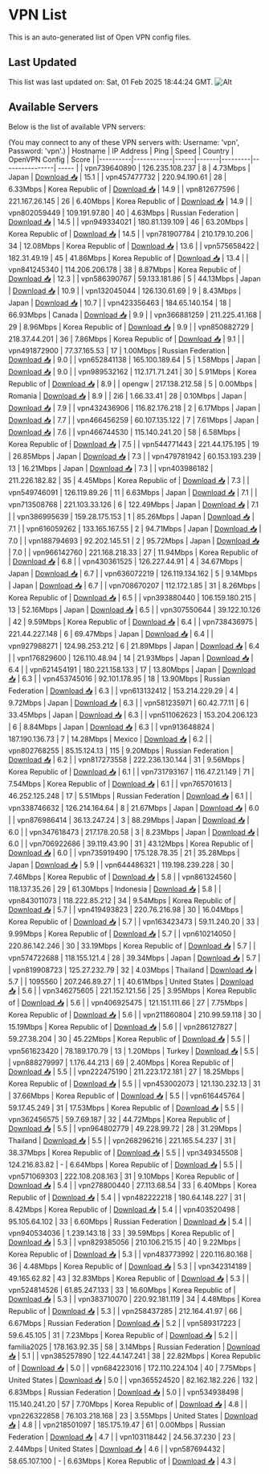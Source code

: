 # VPN List

This is an auto-generated list of Open VPN config files.

## Last Updated

This list was last updated on: Sat, 01 Feb 2025 18:44:24 GMT.
![Alt](https://repobeats.axiom.co/api/embed/186b98318ef1479477931607c1ad7d823f12451f.svg "Repobeats analytics image")

## Available Servers

Below is the list of available VPN servers:

(You may connect to any of these VPN servers with: Username: 'vpn', Password: 'vpn'.)
| Hostname | IP Address | Ping | Speed | Country | OpenVPN Config | Score |
|----------|------------|------|-------|---------|----------------| ----- |
| vpn739640890 | 126.235.108.237 | 8 | 4.73Mbps | Japan | [Download 📥](./configs/server_0_JP.ovpn) | 15.1 |
| vpn457477732 | 220.94.190.61 | 28 | 6.33Mbps | Korea Republic of | [Download 📥](./configs/server_1_KR.ovpn) | 14.9 |
| vpn812677596 | 221.167.26.145 | 26 | 6.40Mbps | Korea Republic of | [Download 📥](./configs/server_2_KR.ovpn) | 14.9 |
| vpn802059449 | 109.191.97.80 | 40 | 4.63Mbps | Russian Federation | [Download 📥](./configs/server_3_RU.ovpn) | 14.5 |
| vpn949334021 | 180.81.139.109 | 46 | 63.20Mbps | Korea Republic of | [Download 📥](./configs/server_4_KR.ovpn) | 14.5 |
| vpn781907784 | 210.179.10.206 | 34 | 12.08Mbps | Korea Republic of | [Download 📥](./configs/server_5_KR.ovpn) | 13.6 |
| vpn575658422 | 182.31.49.19 | 45 | 41.86Mbps | Korea Republic of | [Download 📥](./configs/server_6_KR.ovpn) | 13.4 |
| vpn841245340 | 114.206.206.178 | 38 | 8.87Mbps | Korea Republic of | [Download 📥](./configs/server_7_KR.ovpn) | 12.3 |
| vpn586390767 | 59.133.181.86 | 5 | 44.13Mbps | Japan | [Download 📥](./configs/server_8_JP.ovpn) | 10.9 |
| vpn132045044 | 126.130.61.69 | 9 | 8.43Mbps | Japan | [Download 📥](./configs/server_9_JP.ovpn) | 10.7 |
| vpn423356463 | 184.65.140.154 | 18 | 66.93Mbps | Canada | [Download 📥](./configs/server_10_CA.ovpn) | 9.9 |
| vpn366881259 | 211.225.41.168 | 29 | 8.96Mbps | Korea Republic of | [Download 📥](./configs/server_11_KR.ovpn) | 9.9 |
| vpn850882729 | 218.37.44.201 | 36 | 7.86Mbps | Korea Republic of | [Download 📥](./configs/server_12_KR.ovpn) | 9.1 |
| vpn491872900 | 77.37.165.53 | 17 | 1.00Mbps | Russian Federation | [Download 📥](./configs/server_13_RU.ovpn) | 9.0 |
| vpn652841138 | 165.100.189.64 | 5 | 1.58Mbps | Japan | [Download 📥](./configs/server_14_JP.ovpn) | 9.0 |
| vpn989532162 | 112.171.71.241 | 30 | 5.91Mbps | Korea Republic of | [Download 📥](./configs/server_15_KR.ovpn) | 8.9 |
| opengw | 217.138.212.58 | 5 | 0.00Mbps | Romania | [Download 📥](./configs/server_16_RO.ovpn) | 8.9 |
| 2i6 | 1.66.33.41 | 28 | 0.10Mbps | Japan | [Download 📥](./configs/server_17_JP.ovpn) | 7.9 |
| vpn432436906 | 116.82.176.218 | 2 | 6.17Mbps | Japan | [Download 📥](./configs/server_18_JP.ovpn) | 7.7 |
| vpn466456259 | 60.107.135.122 | 7 | 7.61Mbps | Japan | [Download 📥](./configs/server_19_JP.ovpn) | 7.6 |
| vpn466744530 | 115.140.241.20 | 58 | 6.58Mbps | Korea Republic of | [Download 📥](./configs/server_20_KR.ovpn) | 7.5 |
| vpn544771443 | 221.44.175.195 | 19 | 26.85Mbps | Japan | [Download 📥](./configs/server_21_JP.ovpn) | 7.3 |
| vpn479781942 | 60.153.193.239 | 13 | 16.21Mbps | Japan | [Download 📥](./configs/server_22_JP.ovpn) | 7.3 |
| vpn403986182 | 211.226.182.82 | 35 | 4.45Mbps | Korea Republic of | [Download 📥](./configs/server_23_KR.ovpn) | 7.3 |
| vpn549746091 | 126.119.89.26 | 11 | 6.63Mbps | Japan | [Download 📥](./configs/server_24_JP.ovpn) | 7.1 |
| vpn713508768 | 221.103.33.126 | 6 | 122.49Mbps | Japan | [Download 📥](./configs/server_25_JP.ovpn) | 7.1 |
| vpn386995639 | 159.28.175.153 | 1 | 85.26Mbps | Japan | [Download 📥](./configs/server_26_JP.ovpn) | 7.1 |
| vpn616059262 | 133.165.167.55 | 2 | 94.71Mbps | Japan | [Download 📥](./configs/server_27_JP.ovpn) | 7.0 |
| vpn188794693 | 92.202.145.51 | 2 | 95.72Mbps | Japan | [Download 📥](./configs/server_28_JP.ovpn) | 7.0 |
| vpn966142760 | 221.168.218.33 | 27 | 11.94Mbps | Korea Republic of | [Download 📥](./configs/server_29_KR.ovpn) | 6.8 |
| vpn430361525 | 126.227.44.91 | 4 | 34.67Mbps | Japan | [Download 📥](./configs/server_30_JP.ovpn) | 6.7 |
| vpn636072219 | 126.119.134.162 | 5 | 9.14Mbps | Japan | [Download 📥](./configs/server_31_JP.ovpn) | 6.7 |
| vpn708670207 | 112.172.1.85 | 31 | 8.26Mbps | Korea Republic of | [Download 📥](./configs/server_32_KR.ovpn) | 6.5 |
| vpn393880440 | 106.159.180.215 | 13 | 52.16Mbps | Japan | [Download 📥](./configs/server_33_JP.ovpn) | 6.5 |
| vpn307550644 | 39.122.10.126 | 42 | 9.59Mbps | Korea Republic of | [Download 📥](./configs/server_34_KR.ovpn) | 6.4 |
| vpn738436975 | 221.44.227.148 | 6 | 69.47Mbps | Japan | [Download 📥](./configs/server_35_JP.ovpn) | 6.4 |
| vpn927988271 | 124.98.253.212 | 6 | 21.89Mbps | Japan | [Download 📥](./configs/server_36_JP.ovpn) | 6.4 |
| vpn176829600 | 126.110.48.94 | 14 | 21.93Mbps | Japan | [Download 📥](./configs/server_37_JP.ovpn) | 6.4 |
| vpn621454191 | 180.221.158.133 | 17 | 13.80Mbps | Japan | [Download 📥](./configs/server_38_JP.ovpn) | 6.3 |
| vpn453745016 | 92.101.178.95 | 18 | 13.90Mbps | Russian Federation | [Download 📥](./configs/server_39_RU.ovpn) | 6.3 |
| vpn613132412 | 153.214.229.29 | 4 | 9.72Mbps | Japan | [Download 📥](./configs/server_40_JP.ovpn) | 6.3 |
| vpn581235971 | 60.42.77.11 | 6 | 33.45Mbps | Japan | [Download 📥](./configs/server_41_JP.ovpn) | 6.3 |
| vpn511062623 | 153.204.206.123 | 6 | 8.84Mbps | Japan | [Download 📥](./configs/server_42_JP.ovpn) | 6.3 |
| vpn913648824 | 187.190.136.73 | 7 | 14.28Mbps | Mexico | [Download 📥](./configs/server_43_MX.ovpn) | 6.2 |
| vpn802768255 | 85.15.124.13 | 115 | 9.20Mbps | Russian Federation | [Download 📥](./configs/server_44_RU.ovpn) | 6.2 |
| vpn817273558 | 222.236.130.144 | 31 | 9.56Mbps | Korea Republic of | [Download 📥](./configs/server_45_KR.ovpn) | 6.1 |
| vpn731793167 | 116.47.21.149 | 71 | 7.54Mbps | Korea Republic of | [Download 📥](./configs/server_46_KR.ovpn) | 6.1 |
| vpn765701613 | 46.252.125.248 | 17 | 5.51Mbps | Russian Federation | [Download 📥](./configs/server_47_RU.ovpn) | 6.1 |
| vpn338746632 | 126.214.164.64 | 8 | 21.67Mbps | Japan | [Download 📥](./configs/server_48_JP.ovpn) | 6.0 |
| vpn876986414 | 36.13.247.24 | 3 | 88.29Mbps | Japan | [Download 📥](./configs/server_49_JP.ovpn) | 6.0 |
| vpn347618473 | 217.178.20.58 | 3 | 8.23Mbps | Japan | [Download 📥](./configs/server_50_JP.ovpn) | 6.0 |
| vpn706922686 | 39.119.43.90 | 31 | 43.12Mbps | Korea Republic of | [Download 📥](./configs/server_51_KR.ovpn) | 6.0 |
| vpn735919490 | 175.128.78.35 | 21 | 35.28Mbps | Japan | [Download 📥](./configs/server_52_JP.ovpn) | 5.9 |
| vpn644486321 | 119.198.239.228 | 30 | 7.46Mbps | Korea Republic of | [Download 📥](./configs/server_53_KR.ovpn) | 5.8 |
| vpn861324560 | 118.137.35.26 | 29 | 61.30Mbps | Indonesia | [Download 📥](./configs/server_54_ID.ovpn) | 5.8 |
| vpn843011073 | 118.222.85.212 | 34 | 9.54Mbps | Korea Republic of | [Download 📥](./configs/server_55_KR.ovpn) | 5.7 |
| vpn419493823 | 220.76.216.98 | 30 | 16.04Mbps | Korea Republic of | [Download 📥](./configs/server_56_KR.ovpn) | 5.7 |
| vpn163423473 | 59.11.240.20 | 33 | 9.99Mbps | Korea Republic of | [Download 📥](./configs/server_57_KR.ovpn) | 5.7 |
| vpn610214050 | 220.86.142.246 | 30 | 33.19Mbps | Korea Republic of | [Download 📥](./configs/server_58_KR.ovpn) | 5.7 |
| vpn574722688 | 118.155.121.4 | 28 | 39.34Mbps | Japan | [Download 📥](./configs/server_59_JP.ovpn) | 5.7 |
| vpn819908723 | 125.27.232.79 | 32 | 4.03Mbps | Thailand | [Download 📥](./configs/server_60_TH.ovpn) | 5.7 |
| 1095560 | 207.246.89.27 | 1 | 40.61Mbps | United States | [Download 📥](./configs/server_61_US.ovpn) | 5.6 |
| vpn346275605 | 221.152.121.56 | 25 | 3.95Mbps | Korea Republic of | [Download 📥](./configs/server_62_KR.ovpn) | 5.6 |
| vpn406925475 | 121.151.111.66 | 27 | 7.75Mbps | Korea Republic of | [Download 📥](./configs/server_63_KR.ovpn) | 5.6 |
| vpn211860804 | 210.99.59.118 | 30 | 15.19Mbps | Korea Republic of | [Download 📥](./configs/server_64_KR.ovpn) | 5.6 |
| vpn286127827 | 59.27.38.204 | 30 | 45.22Mbps | Korea Republic of | [Download 📥](./configs/server_65_KR.ovpn) | 5.5 |
| vpn561623420 | 78.189.170.79 | 13 | 1.20Mbps | Turkey | [Download 📥](./configs/server_66_TR.ovpn) | 5.5 |
| vpn888279997 | 1.176.44.213 | 69 | 2.40Mbps | Korea Republic of | [Download 📥](./configs/server_67_KR.ovpn) | 5.5 |
| vpn222475190 | 211.223.172.181 | 27 | 18.25Mbps | Korea Republic of | [Download 📥](./configs/server_68_KR.ovpn) | 5.5 |
| vpn453002073 | 121.130.232.13 | 31 | 37.66Mbps | Korea Republic of | [Download 📥](./configs/server_69_KR.ovpn) | 5.5 |
| vpn616445764 | 59.17.45.249 | 31 | 17.53Mbps | Korea Republic of | [Download 📥](./configs/server_70_KR.ovpn) | 5.5 |
| vpn362456575 | 59.7.69.187 | 32 | 44.72Mbps | Korea Republic of | [Download 📥](./configs/server_71_KR.ovpn) | 5.5 |
| vpn964802779 | 49.228.99.72 | 28 | 31.29Mbps | Thailand | [Download 📥](./configs/server_72_TH.ovpn) | 5.5 |
| vpn268296216 | 221.165.54.237 | 31 | 38.37Mbps | Korea Republic of | [Download 📥](./configs/server_73_KR.ovpn) | 5.5 |
| vpn349345508 | 124.216.83.82 | - | 6.64Mbps | Korea Republic of | [Download 📥](./configs/server_74_KR.ovpn) | 5.5 |
| vpn571069303 | 222.108.208.163 | 31 | 9.10Mbps | Korea Republic of | [Download 📥](./configs/server_75_KR.ovpn) | 5.4 |
| vpn278800440 | 27.113.68.54 | 33 | 6.40Mbps | Korea Republic of | [Download 📥](./configs/server_76_KR.ovpn) | 5.4 |
| vpn482222218 | 180.64.148.227 | 31 | 8.42Mbps | Korea Republic of | [Download 📥](./configs/server_77_KR.ovpn) | 5.4 |
| vpn403520498 | 95.105.64.102 | 33 | 6.60Mbps | Russian Federation | [Download 📥](./configs/server_78_RU.ovpn) | 5.4 |
| vpn940534036 | 1.239.143.18 | 33 | 39.59Mbps | Korea Republic of | [Download 📥](./configs/server_79_KR.ovpn) | 5.3 |
| vpn829385056 | 210.106.215.15 | 40 | 9.22Mbps | Korea Republic of | [Download 📥](./configs/server_80_KR.ovpn) | 5.3 |
| vpn483773992 | 220.116.80.168 | 36 | 4.48Mbps | Korea Republic of | [Download 📥](./configs/server_81_KR.ovpn) | 5.3 |
| vpn342314189 | 49.165.62.82 | 43 | 32.83Mbps | Korea Republic of | [Download 📥](./configs/server_82_KR.ovpn) | 5.3 |
| vpn524814526 | 61.85.247.133 | 33 | 16.60Mbps | Korea Republic of | [Download 📥](./configs/server_83_KR.ovpn) | 5.3 |
| vpn383710070 | 220.92.181.119 | 34 | 4.48Mbps | Korea Republic of | [Download 📥](./configs/server_84_KR.ovpn) | 5.3 |
| vpn258437285 | 212.164.41.97 | 66 | 6.67Mbps | Russian Federation | [Download 📥](./configs/server_85_RU.ovpn) | 5.2 |
| vpn589317223 | 59.6.45.105 | 31 | 7.23Mbps | Korea Republic of | [Download 📥](./configs/server_86_KR.ovpn) | 5.2 |
| familia2025 | 178.163.92.35 | 58 | 3.14Mbps | Russian Federation | [Download 📥](./configs/server_87_RU.ovpn) | 5.1 |
| vpn385257890 | 122.44.147.241 | 38 | 22.82Mbps | Korea Republic of | [Download 📥](./configs/server_88_KR.ovpn) | 5.0 |
| vpn684223016 | 172.110.224.104 | 40 | 7.75Mbps | United States | [Download 📥](./configs/server_89_US.ovpn) | 5.0 |
| vpn365524520 | 82.162.182.226 | 132 | 6.83Mbps | Russian Federation | [Download 📥](./configs/server_90_RU.ovpn) | 5.0 |
| vpn534938498 | 115.140.241.20 | 57 | 7.70Mbps | Korea Republic of | [Download 📥](./configs/server_91_KR.ovpn) | 4.8 |
| vpn226322858 | 76.103.218.168 | 23 | 3.55Mbps | United States | [Download 📥](./configs/server_92_US.ovpn) | 4.8 |
| vpn218501097 | 185.175.19.47 | 61 | 0.00Mbps | Russian Federation | [Download 📥](./configs/server_93_RU.ovpn) | 4.7 |
| vpn103118442 | 24.56.37.230 | 23 | 2.44Mbps | United States | [Download 📥](./configs/server_94_US.ovpn) | 4.6 |
| vpn587694432 | 58.65.107.100 | - | 6.63Mbps | Korea Republic of | [Download 📥](./configs/server_95_KR.ovpn) | 4.3 |
